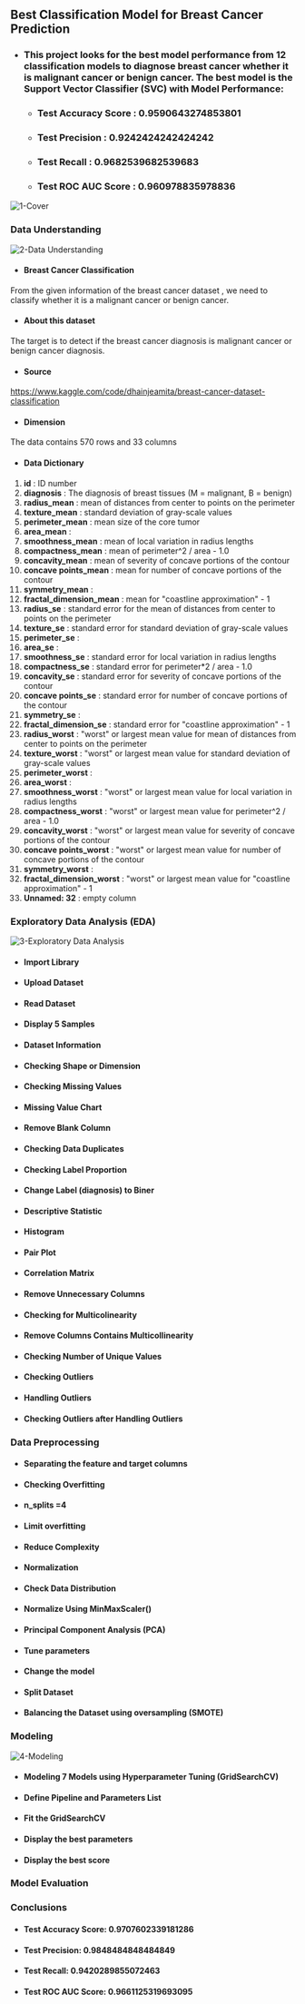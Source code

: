 ## Best Classification Model for Breast Cancer Prediction

* ### This project looks for the best model performance from 12 classification models to diagnose breast cancer whether it is malignant cancer or benign cancer. The best model is the Support Vector Classifier (SVC) with Model Performance:
  - ### Test Accuracy Score	: 0.9590643274853801
  - ### Test Precision	: 0.9242424242424242
  - ### Test Recall	: 0.9682539682539683
  - ### Test ROC AUC Score	: 0.960978835978836

![1-Cover](https://user-images.githubusercontent.com/91950433/218282358-0659fcc4-a4af-4fef-b705-91a12f66b44e.png)

### Data Understanding

![2-Data Understanding](https://user-images.githubusercontent.com/91950433/218282912-a21590a5-3d98-4ccc-a420-cd9bab6c5b3e.png)

* #### Breast Cancer Classification
From the given information of the breast cancer dataset , we need to classify whether it is a malignant cancer or benign cancer.

* #### About this dataset
The target is to detect if the breast cancer diagnosis is malignant cancer or benign cancer diagnosis.

* #### Source
https://www.kaggle.com/code/dhainjeamita/breast-cancer-dataset-classification

* #### Dimension
The data contains 570 rows and 33 columns

* #### Data Dictionary
1. **id** : ID number
2. **diagnosis** : The diagnosis of breast tissues (M = malignant, B = benign)
3. **radius_mean** : mean of distances from center to points on the perimeter
4. **texture_mean** : standard deviation of gray-scale values
5. **perimeter_mean** : mean size of the core tumor
6. **area_mean** :
7. **smoothness_mean** : mean of local variation in radius lengths
8. **compactness_mean** : mean of perimeter^2 / area - 1.0
9. **concavity_mean** : mean of severity of concave portions of the contour
10. **concave points_mean** : mean for number of concave portions of the contour
11. **symmetry_mean** : 
12. **fractal_dimension_mean** : mean for "coastline approximation" - 1
13. **radius_se** : standard error for the mean of distances from center to points on the perimeter
14. **texture_se** : standard error for standard deviation of gray-scale values
15. **perimeter_se** : 
16. **area_se** :
17. **smoothness_se** : standard error for local variation in radius lengths
18. **compactness_se** : standard error for perimeter*2 / area - 1.0
19. **concavity_se** : standard error for severity of concave portions of the contour
20. **concave points_se** : standard error for number of concave portions of the contour
21. **symmetry_se** : 
22. **fractal_dimension_se** : standard error for "coastline approximation" - 1
23. **radius_worst** : "worst" or largest mean value for mean of distances from center to points on the perimeter
24. **texture_worst** : "worst" or largest mean value for standard deviation of gray-scale values
25. **perimeter_worst** : 
26. **area_worst** :
27. **smoothness_worst** : "worst" or largest mean value for local variation in radius lengths
28. **compactness_worst** : "worst" or largest mean value for perimeter^2 / area - 1.0
29. **concavity_worst** : "worst" or largest mean value for severity of concave portions of the contour
30. **concave points_worst** : "worst" or largest mean value for number of concave portions of the contour
31. **symmetry_worst** :
32. **fractal_dimension_worst** : "worst" or largest mean value for "coastline approximation" - 1
33. **Unnamed: 32** : empty column

### Exploratory Data Analysis (EDA)

![3-Exploratory Data Analysis](https://user-images.githubusercontent.com/91950433/218282920-fac0efa7-fff8-4439-b69b-cf7580ad7ca3.png)

* #### Import Library 

* #### Upload Dataset

* #### Read Dataset

* #### Display 5 Samples

* #### Dataset Information

* #### Checking Shape or Dimension

* #### Checking Missing Values

* #### Missing Value Chart

* #### Remove Blank Column

* #### Checking Data Duplicates

* #### Checking Label Proportion

* #### Change Label (diagnosis) to Biner

* #### Descriptive Statistic

* #### Histogram

* #### Pair Plot

* #### Correlation Matrix

* #### Remove Unnecessary Columns

* #### Checking for Multicolinearity

* #### Remove Columns Contains Multicollinearity

* #### Checking Number of Unique Values

* #### Checking Outliers

* #### Handling Outliers

* #### Checking Outliers after Handling Outliers

### Data Preprocessing

* #### Separating the feature and target columns

* #### Checking Overfitting

* #### n_splits =4

* #### Limit overfitting

* #### Reduce Complexity

* #### Normalization

* #### Check Data Distribution

* #### Normalize Using MinMaxScaler()

* #### Principal Component Analysis (PCA)

* #### Tune parameters

* #### Change the model

* #### Split Dataset

* #### Balancing the Dataset using oversampling (SMOTE)

### Modeling

![4-Modeling](https://user-images.githubusercontent.com/91950433/218282901-8f67c3b9-54a5-42b2-a3b3-cb479eea0d17.png)

* #### Modeling 7 Models using Hyperparameter Tuning (GridSearchCV)

* #### Define Pipeline and Parameters List

* #### Fit the GridSearchCV

* #### Display the best parameters

* #### Display the best score

### Model Evaluation

### Conclusions
* #### Test Accuracy Score: 0.9707602339181286
* #### Test Precision: 0.9848484848484849
* #### Test Recall: 0.9420289855072463
* #### Test ROC AUC Score: 0.9661125319693095
